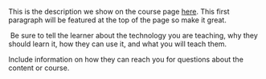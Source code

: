 This is the description we show on the course page [here](https://lab.github.com/sugerTangyl/digital-ic-designer-learning). This first paragraph will be featured at the top of the page so make it great.
​

​
Be sure to tell the learner about the technology you are teaching, why they should learn it, how they can use it, and what you will teach them.
​


Include information on how they can reach you for questions about the content or course. 